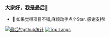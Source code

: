 ### 大家好，我是最后👋

- 🔭 如果觉得项目不错,麻烦动手点个Star. 感谢支持!

[![最后的github统计](https://github-readme-stats.anuraghazra1.vercel.app/api?username=zuihou&show_icons=true&title_color=fff&icon_color=79ff97&text_color=9f9f9f&bg_color=151515)](https://github.com/anuraghazra/github-readme-stats)
[![Top Langs](https://github-readme-stats.vercel.app/api/top-langs/?username=zuihou&layout=compact&theme=radical)](https://github.com/zuihou)
